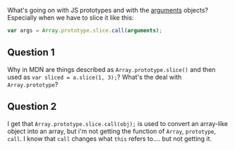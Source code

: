 What's going on with JS prototypes and with the [arguments](https://developer.mozilla.org/en-US/docs/Web/JavaScript/Reference/Functions/arguments) objects? Especially when we have to slice it like this:

```javascript
var args = Array.prototype.slice.call(arguments);
```

## Question 1

Why in MDN are things described as `Array.prototype.slice()` and then used as `var sliced = a.slice(1, 3);`? What's the deal with `Array.prototype`?


## Question 2

I get that `Array.prototype.slice.call(obj);` is used to convert an array-like object into an array, but i'm not getting the function of `Array`, `prototype`, `call`. I know that `call` changes what `this` refers to.... but not getting it.